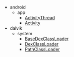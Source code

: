 - android
  - app
    - [ActivityThread](https://android.googlesource.com/platform/frameworks/base/+/refs/heads/master/core/java/android/app/ActivityThread.java)
    - [Activity](https://android.googlesource.com/platform/frameworks/base/+/refs/heads/master/core/java/android/app/Activity.java)
- dalvik
  - system
    - [BaseDexClassLoader](https://android.googlesource.com/platform/libcore/+/master/dalvik/src/main/java/dalvik/system/BaseDexClassLoader.java)
    - [DexClassLoader](https://android.googlesource.com/platform/libcore/+/master/dalvik/src/main/java/dalvik/system/DexClassLoader.java)
    - [PathClassLoader](https://android.googlesource.com/platform/libcore/+/master/dalvik/src/main/java/dalvik/system/PathClassLoader.java)


